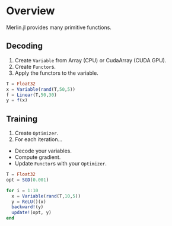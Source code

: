 # Overview
Merlin.jl provides many primitive functions.

## Decoding

1. Create `Variable` from Array (CPU) or CudaArray (CUDA GPU).
1. Create `Functor`s.
1. Apply the functors to the variable.

```julia
T = Float32
x = Variable(rand(T,50,5))
f = Linear(T,50,30)
y = f(x)
```

## Training

1. Create `Optimizer`.
1. For each iteration...
  * Decode your variables.
  * Compute gradient.
  * Update `Functor`s with your `Optimizer`.

```julia
T = Float32
opt = SGD(0.001)

for i = 1:10
  x = Variable(rand(T,10,5))
  y = ReLU()(x)
  backward!(y)
  update!(opt, y)
end
```
